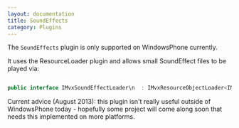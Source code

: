 ```yaml
---
layout: documentation
title: SoundEffects
category: Plugins
---
```

The `SoundEffects` plugin is only supported on WindowsPhone currently.

It uses the ResourceLoader plugin and allows small SoundEffect files to be played via:
```c# 

public interface IMvxSoundEffectLoader\n  : IMvxResourceObjectLoader<IMvxSoundEffect>\n  {\n  }\n\npublic interface IMvxSoundEffect\n  : IMvxResourceObject, IDisposable\n  {\n    IMvxSoundEffectInstance CreateInstance();\n  }\n\npublic interface IMvxSoundEffectInstance\n  : IDisposable\n  {\n    void Play();\n    void Stop();\n  }",
```
Current advice (August 2013): this plugin isn't really useful outside of WindowsPhone today - hopefully some project will come along soon that needs this implemented on more platforms.